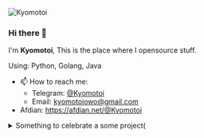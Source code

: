 ![Kyomotoi](https://count.getloli.com/get/@:kyomotoi?theme=rule34)

### Hi there 👋

I'm **Kyomotoi**, This is the place where I opensource stuff.

Using: Python, Golang, Java

- 📫 How to reach me: 
    - Telegram: [@Kyomotoi](https://t.me/Kyomotoi)
    - Email: <kyomotoiowo@gmail.com>
- Afdian: <https://afdian.net/@Kyomotoi>

<details markdown='1'><summary>Something to celebrate a some project(</summary>
https://twitter.com/Kyomotoi1/status/1331631064670846977?s=20<br>
好欸！是女装！
</details>
